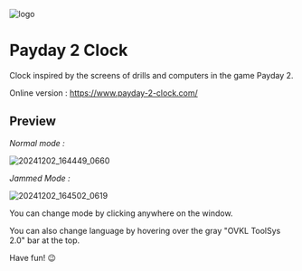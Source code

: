 ![logo](https://github.com/user-attachments/assets/69e903d3-ea8e-448a-ba7d-cb51a53b4418)

# Payday 2 Clock

 Clock inspired by the screens of drills and computers in the game Payday 2.

 Online version : https://www.payday-2-clock.com/

## Preview

 *Normal mode :*

 ![20241202_164449_0660](https://github.com/user-attachments/assets/86e07081-cf66-412b-8cf2-336147686a18)

 *Jammed Mode :*

 ![20241202_164502_0619](https://github.com/user-attachments/assets/6cb82da6-1608-40dc-ad8e-c202ec95dab6)

You can change mode by clicking anywhere on the window.

You can also change language by hovering over the gray "OVKL ToolSys 2.0" bar at the top.

Have fun! 😉
